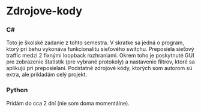 # Zdrojove-kody

### C#
Toto je školské zadanie z tohto semestra. V skratke sa jedná o program, ktorý pri behu vykonáva funkcionalitu sieťového switchu. Preposiela sieťový traffic medzi 2 fixnými loopback rozhraniami. Okrem toho je poskytnuté GUI pre zobrazenie štatistík (pre vybrané protokoly) a nastavenie filtrov, ktoré sa aplikujú pri preposielaní. Podstatné zdrojové kódy, ktorých som autorom sú extra, ale prikladám celý projekt.

### Python
Pridám do cca 2 dní (nie som doma momentálne).
